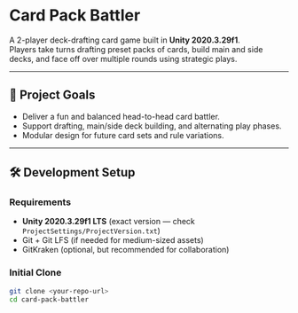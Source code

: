# Card Pack Battler

A 2-player deck-drafting card game built in **Unity 2020.3.29f1**.  
Players take turns drafting preset packs of cards, build main and side decks, and face off over multiple rounds using strategic plays.

---

## 🎯 Project Goals
- Deliver a fun and balanced head-to-head card battler.
- Support drafting, main/side deck building, and alternating play phases.
- Modular design for future card sets and rule variations.

---

## 🛠 Development Setup
### Requirements
- **Unity 2020.3.29f1 LTS** (exact version — check `ProjectSettings/ProjectVersion.txt`)
- Git + Git LFS (if needed for medium-sized assets)
- GitKraken (optional, but recommended for collaboration)

### Initial Clone
```bash
git clone <your-repo-url>
cd card-pack-battler
